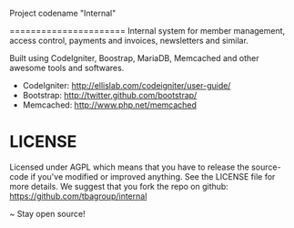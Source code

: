 Project codename "Internal"

======================
Internal system for member management, access control, payments and invoices, newsletters and similar.

Built using CodeIgniter, Boostrap, MariaDB, Memcached and other awesome tools and softwares.

* CodeIgniter: http://ellislab.com/codeigniter/user-guide/
* Bootstrap: http://twitter.github.com/bootstrap/
* Memcached: http://www.php.net/memcached

LICENSE
=======
Licensed under AGPL which means that you have to release the source-code if you've modified or improved anything. See the LICENSE file for more details.
We suggest that you fork the repo on github: https://github.com/tbagroup/internal

~ Stay open source!
